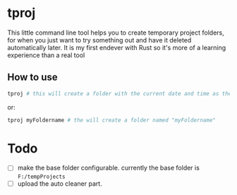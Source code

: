 # tproj

This little command line tool helps you to create temporary project folders, for
when you just want to try something out and have it deleted automatically later.
It is my first endever with Rust so it's more of a learning experience than a
real tool

## How to use

```sh
tproj # this will create a folder with the current date and time as the name
```

or:

```sh
tproj myFoldername # the will create a folder named "myFoldername"
```

# Todo

- [ ] make the base folder configurable. currently the base folder is
      `F:/tempProjects`
- [ ] upload the auto cleaner part.
